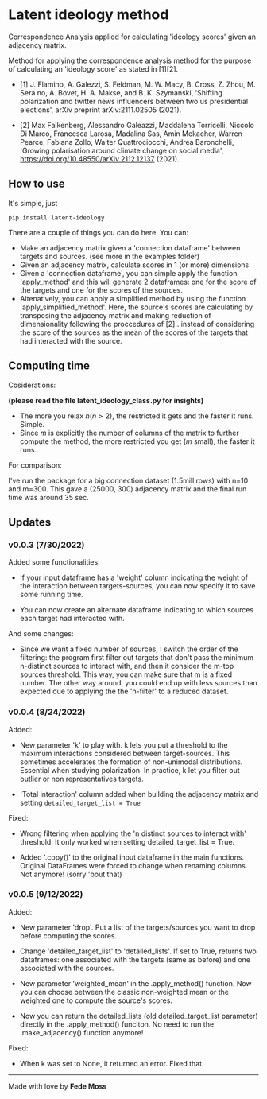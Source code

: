 # Latent ideology method
Correspondence Analysis applied for calculating 'ideology scores' given an adjacency matrix.

Method for applying the correspondence analysis method for the purpose of calculating 
  an 'ideology score' as stated in [1][2].
  
  -  [1] J. Flamino, A. Galezzi, S. Feldman, M. W. Macy, B. Cross, Z. Zhou, M. Sera
  no, A. Bovet, H. A. Makse, and B. K. Szymanski,
  'Shifting polarization and twitter news influencers between two us presidential elections', 
  arXiv preprint arXiv:2111.02505 (2021).
  
  
  -  [2] Max Falkenberg, Alessandro Galeazzi, Maddalena Torricelli, Niccolo Di Marco, Francesca Larosa, Madalina Sas, Amin Mekacher, 
  Warren Pearce, Fabiana Zollo, Walter Quattrociocchi, Andrea Baronchelli,
  'Growing polarisation around climate change on social media',
  https://doi.org/10.48550/arXiv.2112.12137 (2021).


## How to use

It's simple, just 

```
pip install latent-ideology
```

There are a couple of things you can do here. You can:

-  Make an adjacency matrix given a 'connection dataframe' between targets and sources. (see more in the examples folder)
-  Given an adjacency matrix, calculate scores in 1 (or more) dimensions. 
-  Given a 'connection dataframe', you can simple apply the function 'apply_method' and this will generate 2 dataframes: one for the score of the targets and one for the scores of the sources. 
-  Altenatively, you can apply a simplified method by using the function 'apply_simplified_method'. Here, the source's scores are calculating by transposing the adjacency matrix and making reduction of dimensionality following the proccedures of [2].. instead of considering the score of the sources as the mean of the scores of the targets that had interacted with the source. 

## Computing time

Cosiderations: 

**(please read the file latent_ideology_class.py for insights)**

-   The more you relax $n (n>2)$, the restricted it gets and the faster it runs. Simple. 
-   Since $m$ is explicitly the number of columns of the matrix to further compute the method, the more restricted you get ($m$ small), the faster it runs.

For comparison:

I've run the package for a big connection dataset (1.5mill rows) with n=10 and m=300. This gave a (25000, 300) adjacency matrix and the final run time was around 35 sec. 

## Updates

### v0.0.3 (7/30/2022)

Added some functionalities:

-   If your input dataframe has a 'weight' column indicating the weight of the interaction between targets-sources, you can now specify it to save some running time.

-   You can now create an alternate dataframe indicating to which sources each target had interacted with. 

And some changes: 

-   Since we want a fixed number of sources, I switch the order of the filtering: the program first filter out targets that don't pass the minimum n-distinct sources to interact with, and then it consider the m-top sources threshold. This way, you can make sure that m is a fixed number. The other way around, you could end up with less sources than expected due to applying the the 'n-filter' to a reduced dataset. 

### v0.0.4 (8/24/2022)

Added:

-    New parameter 'k' to play with. k lets you put a threshold to the maximum interactions considered between target-sources. This sometimes accelerates the formation of non-unimodal distributions. Essential when studying polarization. In practice, k let you filter out outlier or non representatives targets. 

-    'Total interaction' column added when building the adjacency matrix and setting ```detailed_target_list = True```

Fixed:

-    Wrong filtering when applying the 'n distinct sources to interact with' threshold. It only worked when setting detailed_target_list = True. 

-    Added '.copy()' to the original input dataframe in the main functions. Original DataFrames were forced to change when renaming columns. Not anymore! (sorry 'bout that) 

### v0.0.5 (9/12/2022)

Added:

-    New parameter 'drop'. Put a list of the targets/sources you want to drop before computing the scores.

-    Change 'detailed_target_list' to 'detailed_lists'. If set to True, returns two dataframes: one associated with the targets (same as before) and one associated with the sources.

-    New parameter 'weighted_mean' in the .apply_method() function. Now you can choose between the classic non-weighted mean or the weighted one to compute the source's scores.

-    Now you can return the detailed_lists (old detailed_target_list parameter) directly in the .apply_method() funciton. No need to run the .make_adjacency() function anymore!

Fixed:

-    When k was set to None, it returned an error. Fixed that.

---
  
Made with love by **Fede Moss**
